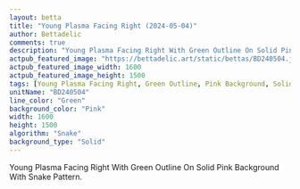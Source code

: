 ```yaml
---
layout: betta
title: "Young Plasma Facing Right (2024-05-04)"
author: Bettadelic
comments: true
description: "Young Plasma Facing Right With Green Outline On Solid Pink Background With Snake Pattern."
actpub_featured_image: "https://bettadelic.art/static/bettas/BD240504.jpg"
actpub_featured_image_width: 1600
actpub_featured_image_height: 1500
tags: [Young Plasma Facing Right, Green Outline, Pink Background, Solid Background Pattern, Snake Pattern, May 2024]
unitName: "BD240504"
line_color: "Green"
background_color: "Pink"
width: 1600
height: 1500
algorithm: "Snake"
background_type: "Solid"
---
```


Young Plasma Facing Right With Green Outline On Solid Pink Background With Snake Pattern.
